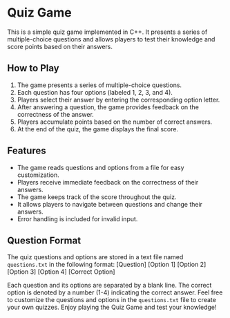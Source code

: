 # Quiz Game

This is a simple quiz game implemented in C++. It presents a series of multiple-choice questions and allows players to test their knowledge and score points based on their answers.

## How to Play

1. The game presents a series of multiple-choice questions.
2. Each question has four options (labeled 1, 2, 3, and 4).
3. Players select their answer by entering the corresponding option letter.
4. After answering a question, the game provides feedback on the correctness of the answer.
5. Players accumulate points based on the number of correct answers.
6. At the end of the quiz, the game displays the final score.

## Features

- The game reads questions and options from a file for easy customization.
- Players receive immediate feedback on the correctness of their answers.
- The game keeps track of the score throughout the quiz.
- It allows players to navigate between questions and change their answers.
- Error handling is included for invalid input.


## Question Format

The quiz questions and options are stored in a text file named `questions.txt` in the following format:
[Question]
[Option 1]
[Option 2]
[Option 3]
[Option 4]
[Correct Option]


Each question and its options are separated by a blank line. The correct option is denoted by a number (1-4) indicating the correct answer.
Feel free to customize the questions and options in the `questions.txt` file to create your own quizzes.
Enjoy playing the Quiz Game and test your knowledge!
